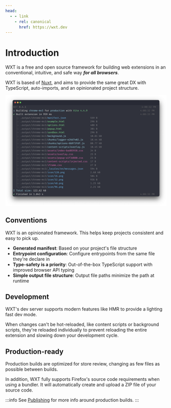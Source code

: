 ```yaml
---
head:
  - - link
    - rel: canonical
      href: https://wxt.dev
---
```


# Introduction

WXT is a free and open source framework for building web extensions in an conventional, intuitive, and safe way **_for all browsers_**.

WXT is based of [Nuxt](https://nuxt.com), and aims to provide the same great DX with TypeScript, auto-imports, and an opinionated project structure.

![Example build output](../assets/cli-output.png)

## Conventions

WXT is an opinionated framework. This helps keep projects consistent and easy to pick up.

- **Generated manifest**: Based on your project's file structure
- **Entrypoint configuration**: Configure entrypoints from the same file they're declare in
- **Type-safety is a priority**: Out-of-the-box TypeScript support with improved browser API typing
- **Simple output file structure**: Output file paths minimize the path at runtime

## Development

WXT's dev server supports modern features like HMR to provide a lighting fast dev mode.

When changes can't be hot-reloaded, like content scripts or background scripts, they're reloaded individually to prevent reloading the entire extension and slowing down your development cycle.

## Production-ready

Production builds are optimized for store review, changing as few files as possible between builds.

In addition, WXT fully supports Firefox's source code requirements when using a bundler. It will automatically create and upload a ZIP file of your source code.

:::info
See [Publishing](./publishing) for more info around production builds.
:::
